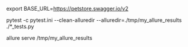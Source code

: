 export BASE_URL=https://petstore.swagger.io/v2

pytest -c pytest.ini --clean-alluredir --alluredir=./tmp/my_allure_results ./*_tests.py

allure serve /tmp/my_allure_results